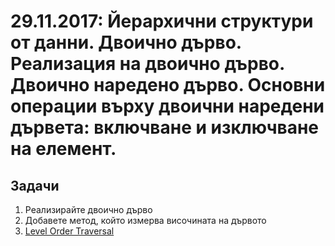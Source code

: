 # 29.11.2017: Йерархични структури от данни. Двоично дърво. Реализация на двоично дърво. Двоично наредено дърво. Основни операции върху двоични наредени дървета: включване и изключване на елемент.

## Задачи

1. Реализирайте двоично дърво
1. Добавете метод, който измерва височината на дървото
1. [Level Order Traversal](https://www.hackerrank.com/challenges/tree-level-order-traversal/problem)
